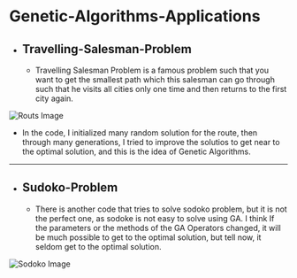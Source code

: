 # Genetic-Algorithms-Applications
* ## Travelling-Salesman-Problem
  - Travelling Salesman Problem is a famous problem such that you want to get
 the smallest path which this salesman can go through such that he visits
 all cities only one time and then returns to the first city again.

![Routs Image](https://media.springernature.com/lw685/springer-static/image/chp%3A10.1007%2F978-3-030-20787-8_17/MediaObjects/484862_1_En_17_Fig1_HTML.png)

  - In the code, I initialized many random solution for the route, then through
 many generations, I tried to improve the solutios to get near to the optimal solution,
 and this is the idea of Genetic Algorithms.

---

* ## Sudoko-Problem
  - There is another code that tries to solve sodoko problem, but it is not
  the perfect one, as sodoke is not easy to solve using GA. I think If the
  parameters or the methods of the GA Operators changed, it will be much possible
  to get to the optimal solution, but tell now, it seldom get to the optimal solution.

![Sodoko Image](https://miro.medium.com/v2/resize:fit:612/1*-Tycok5Hf5PXRv-QrJXpKA.jpeg)
